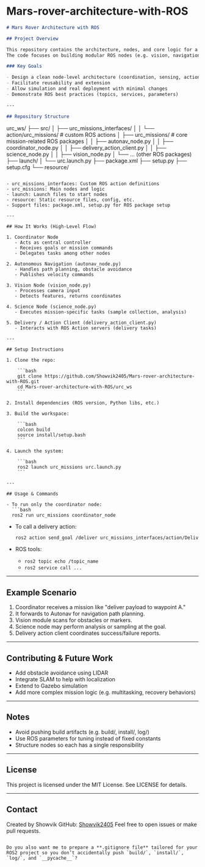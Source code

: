 # Mars-rover-architecture-with-ROS


```md
# Mars Rover Architecture with ROS

## Project Overview

This repository contains the architecture, nodes, and core logic for a Mars rover built using ROS (Robot Operating System).  
The code focuses on building modular ROS nodes (e.g. vision, navigation, coordination) that simulate or control rover behavior.

### Key Goals

- Design a clean node-level architecture (coordination, sensing, action)  
- Facilitate reusability and extension  
- Allow simulation and real deployment with minimal changes  
- Demonstrate ROS best practices (topics, services, parameters)

---

## Repository Structure

```

urc_ws/
├── src/
│   ├── urc_missions_interfaces/
│   │   └── action/urc_missions/   # custom ROS actions
│   ├── urc_missions/               # core mission-related ROS packages
│   │   ├── autonav_node.py
│   │   ├── coordinator_node.py
│   │   ├── delivery_action_client.py
│   │   ├── science_node.py
│   │   ├── vision_node.py
│   └── … (other ROS packages)
├── launch/
│   └── urc.launch.py
├── package.xml
├── setup.py
├── setup.cfg
└── resource/

````

- urc_missions_interfaces: Custom ROS action definitions  
- urc_missions: Main nodes and logic  
- launch: Launch files to start nodes  
- resource: Static resource files, config, etc.  
- Support files: package.xml, setup.py for ROS package setup

---

## How It Works (High-Level Flow)

1. Coordinator Node  
   - Acts as central controller  
   - Receives goals or mission commands  
   - Delegates tasks among other nodes  

2. Autonomous Navigation (autonav_node.py)  
   - Handles path planning, obstacle avoidance  
   - Publishes velocity commands  

3. Vision Node (vision_node.py)  
   - Processes camera input  
   - Detects features, returns coordinates  

4. Science Node (science_node.py)  
   - Executes mission-specific tasks (sample collection, analysis)  

5. Delivery / Action Client (delivery_action_client.py)  
   - Interacts with ROS Action servers (delivery tasks)  

---

## Setup Instructions

1. Clone the repo:

    ```bash
    git clone https://github.com/Showvik2405/Mars-rover-architecture-with-ROS.git
    cd Mars-rover-architecture-with-ROS/urc_ws
    ```

2. Install dependencies (ROS version, Python libs, etc.)

3. Build the workspace:

    ```bash
    colcon build
    source install/setup.bash
    ```

4. Launch the system:

    ```bash
    ros2 launch urc_missions urc.launch.py
    ```

---

## Usage & Commands

- To run only the coordinator node:
  ```bash
  ros2 run urc_missions coordinator_node
````

* To call a delivery action:

  ```bash
  ros2 action send_goal /deliver urc_missions_interfaces/action/DeliverMission "{...}"
  ```

* ROS tools:

  * `ros2 topic echo /topic_name`
  * `ros2 service call ...`

---

## Example Scenario

1. Coordinator receives a mission like "deliver payload to waypoint A."
2. It forwards to Autonav for navigation path planning.
3. Vision module scans for obstacles or markers.
4. Science node may perform analysis or sampling at the goal.
5. Delivery action client coordinates success/failure reports.

---

## Contributing & Future Work

* Add obstacle avoidance using LIDAR
* Integrate SLAM to help with localization
* Extend to Gazebo simulation
* Add more complex mission logic (e.g. multitasking, recovery behaviors)

---

## Notes

* Avoid pushing build artifacts (e.g. build/, install/, log/)
* Use ROS parameters for tuning instead of fixed constants
* Structure nodes so each has a single responsibility

---

## License

This project is licensed under the MIT License. See LICENSE for details.

---

## Contact

Created by Showvik
GitHub: [Showvik2405](https://github.com/Showvik2405)
Feel free to open issues or make pull requests.

```

Do you also want me to prepare a **.gitignore file** tailored for your ROS2 project so you don’t accidentally push `build/`, `install/`, `log/`, and `__pycache__`?
```
